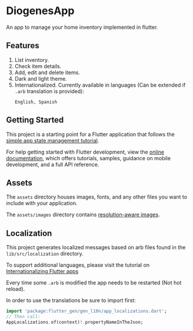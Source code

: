 # DiogenesApp

An app to manage your home inventory implemented in flutter.

## Features

1. List inventory.
1. Check item details.
1. Add, edit and delete items.
1. Dark and light theme.
1. Internationalized. Currently available in languages (Can be extended if `.arb` translation is provided):
    ```
    English, Spanish
    ```

## Getting Started

This project is a starting point for a Flutter application that follows the
[simple app state management
tutorial](https://flutter.dev/docs/development/data-and-backend/state-mgmt/simple).

For help getting started with Flutter development, view the
[online documentation](https://flutter.dev/docs), which offers tutorials,
samples, guidance on mobile development, and a full API reference.

## Assets

The `assets` directory houses images, fonts, and any other files you want to
include with your application.

The `assets/images` directory contains [resolution-aware
images](https://flutter.dev/docs/development/ui/assets-and-images#resolution-aware).

## Localization

This project generates localized messages based on arb files found in
the `lib/src/localization` directory.

To support additional languages, please visit the tutorial on
[Internationalizing Flutter
apps](https://flutter.dev/docs/development/accessibility-and-localization/internationalization)

Every time some `.arb` is modified the app needs to be restarted (Not hot reload).

In order to use the translations be sure to import first:
```dart
import 'package:flutter_gen/gen_l10n/app_localizations.dart';
// Then call:
AppLocalizations.of(context)!.propertyNameInTheJson;
```